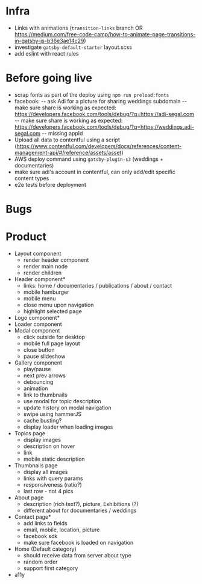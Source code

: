 # Infra

-   Links with animations (`transition-links` branch OR https://medium.com/free-code-camp/how-to-animate-page-transitions-in-gatsby-js-b36e3ae14c29)
-   investigate `gatsby-default-starter` layout.scss
-   add eslint with react rules

# Before going live

-   scrap fonts as part of the deploy using `npm run preload:fonts`
-   facebook:
    -- ask Adi for a picture for sharing weddings subdomain
    -- make sure share is working as expected: https://developers.facebook.com/tools/debug/?q=https://adi-segal.com
    -- make sure share is working as expected: https://developers.facebook.com/tools/debug/?q=https://weddings.adi-segal.com
    -- missing appId
-   Upload all data to contentful using a script (https://www.contentful.com/developers/docs/references/content-management-api/#/reference/assets/asset)
-   AWS deploy command using `gatsby-plugin-s3` (weddings + documentaries)
-   make sure adi's account in contentful, can only add/edit specific content types
-   e2e tests before deployment

# Bugs

# Product

-   Layout component
    -   render header component
    -   render main node
    -   render children
-   Header component\*
    -   links: home / documentaries / publications / about / contact
    -   mobile hamburger
    -   mobile menu
    -   close menu upon navigation
    -   highlight selected page
-   Logo component\*
-   Loader component
-   Modal component
    -   click outside for desktop
    -   mobile full page layout
    -   close button
    -   pause slideshow
-   Gallery component
    -   play/pause
    -   next prev arrows
    -   debouncing
    -   animation
    -   link to thumbnails
    -   use modal for topic description
    -   update history on modal navigation
    -   swipe using hammerJS
    -   cache busting?
    -   display loader when loading images
-   Topics page
    -   display images
    -   description on hover
    -   link
    -   mobile static description
-   Thumbnails page
    -   display all images
    -   links with query params
    -   responsiveness (ratio?)
    -   last row - not 4 pics
-   About page
    -   description (rich text?), picture, Exhibitions (?)
    -   different about for documentaries / weddings
-   Contact page\*
    -   add links to fields
    -   email, mobile, location, picture
    -   facebook sdk
    -   make sure facebook is loaded on navigation
-   Home (Default category)
    -   should receive data from server about type
    -   random order
    -   support first category
-   a11y
